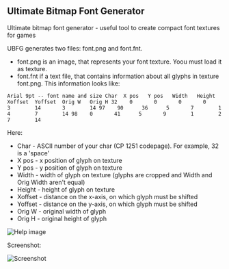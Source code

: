 Ultimate Bitmap Font Generator
------------------------------

Ultimate bitmap font generator - useful tool to create compact font textures for games

UBFG generates two files: font.png and font.fnt. 

  - font.png is an image, that represents your font texture. Yoou must load it as texture.
  - font.fnt if a text file, that contains information about all glyphs in texture font.png. This information looks like:

`Arial 9pt -- font name and size
Char  X pos   Y pos   Width   Height   Xoffset  Yoffset  Orig W   Orig H
32    0       0       0       0        3        14       3        14
97    90      36      5       7        1        4        7        14
98    0       41      5       9        1        2        7        14`


Here:

* Char - ASCII number of your char (CP 1251 codepage). For example, 32 is a 'space'
* X pos - x position of glyph on texture
* Y pos - y position of glyph on texture
* Width - width of glyph on texture (glyphs are cropped and Width and Orig Width aren't equal)
* Height - height of glyph on texture
* Xoffset - distance on the x-axis, on which glyph must be shifted
* Yoffset - distance on the y-axis, on which glyph must be shifted
* Orig W - original width of glyph
* Orig H - original height of glyph

![Help image](https://github.com/scriptum/UBFG/raw/master/readme.png)

Screenshot:

![Screenshot](http://ompldr.org/vYWVtZA.png)
